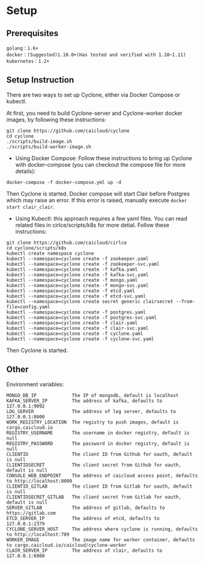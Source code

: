 # Setup

## Prerequisites

```
golang：1.6+
docker：(Suggested)1.10.0+(Has tested and verified with 1.10~1.11)
kubernetes：1.2+
```

## Setup Instruction

There are two ways to set up Cyclone, either via Docker Compose or kubectl.

At first, you need to build Cyclone-server and Cyclone-worker docker images, by following these instructions: 

```
git clone https://github.com/caicloud/cyclone
cd cyclone
./scripts/build-image.sh
./scripts/build-worker-image.sh
```

- Using Docker Compose: Follow these instructions to bring up Cyclone with docker-compose (you can checkout the compose file for more details):

```
docker-compose -f docker-compose.yml up -d
```

Then Cyclone is started. Docker compose will start Clair before Postgres which may raise an error. If this error is raised, manually execute `docker start clair_clair`.

- Using Kubectl: this approach requires a few yaml files. You can read related files in cirlce/scripts/k8s for more detial. Follow these instructions:

```
git clone https://github.com/caicloud/cirlce
cd cyclone/scripts/k8s
kubectl create namespace cyclone
kubectl --namespace=cyclone create -f zookeeper.yaml
kubectl --namespace=cyclone create -f zookeeper-svc.yaml
kubectl --namespace=cyclone create -f kafka.yaml
kubectl --namespace=cyclone create -f kafka-svc.yaml
kubectl --namespace=cyclone create -f mongo.yaml
kubectl --namespace=cyclone create -f mongo-svc.yaml
kubectl --namespace=cyclone create -f etcd.yaml
kubectl --namespace=cyclone create -f etcd-svc.yaml
kubectl --namespace=cyclone create secret generic clairsecret --from-file=config.yaml
kubectl --namespace=cyclone create -f postgres.yaml
kubectl --namespace=cyclone create -f postgres-svc.yaml
kubectl --namespace=cyclone create -f clair.yaml
kubectl --namespace=cyclone create -f clair-svc.yaml
kubectl --namespace=cyclone create -f cyclone.yaml
kubectl --namespace=cyclone create -f cyclone-svc.yaml
```

Then Cyclone is started.

## Other

Environment variables: 

```
MONGO_DB_IP             The IP of mongodb, default is localhost
KAFKA_SERVER_IP         The address of kafka, defaults to 127.0.0.1:9092
LOG_SERVER              The address of log server, defaults to 127.0.0.1:8000
WORK_REGISTRY_LOCATION  The registry to push images, default is cargo.caicloud.io
REGISTRY_USERNAME       The username in docker registry, default is null
REGISTRY_PASSWORD       The password in docker registry, default is null
CLIENTID                The client ID from Github for oauth, default is null
CLIENTIDSECRET          The client secret from Github for oauth, default is null
CONSOLE_WEB_ENDPOINT    The address of caicloud access point, defaults to http://localhost:8000
CLIENTID_GITLAB         The client ID from Gitlab for oauth, default is null
CLIENTIDSECRET_GITLAB   The client secret from Gitlab for oauth, default is null
SERVER_GITLAB           The address of gitlab, defaults to https://gitlab.com
ETCD_SERVER_IP          The address of etcd, defaults to 127.0.0.1:2379
CYCLONE_SERVER_HOST     The address where cyclone is running, defaults to http://localhost:709
WORKER_IMAGE            The image name for worker container, defaults to cargo.caicloud.io/caicloud/cyclone-worker
CLAIR_SERVER_IP         The address of clair, defaults to 127.0.0.1:6060
```
